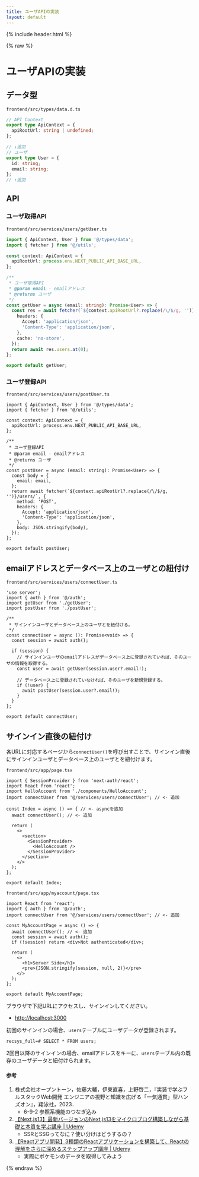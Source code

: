 ```yaml
---
title: ユーザAPIの実装
layout: default
---
```


{% include header.html %}

{% raw %}

# ユーザAPIの実装

## データ型
`frontend/src/types/data.d.ts`
```ts
// API Context
export type ApiContext = {
  apiRootUrl: string | undefined;
};

// ↓追加
// ユーザ
export type User = {
  id: string;
  email: string;
};
// ↑追加
```

## API
### ユーザ取得API
`frontend/src/services/users/getUser.ts`
```ts
import { ApiContext, User } from '@/types/data';
import { fetcher } from '@/utils';

const context: ApiContext = {
  apiRootUrl: process.env.NEXT_PUBLIC_API_BASE_URL,
};

/**
 * ユーザ取得API
 * @param email - emailアドレス
 * @returns ユーザ
 */
const getUser = async (email: string): Promise<User> => {
  const res = await fetcher(`${context.apiRootUrl?.replace(/\/$/g, '')}/users/?email=${email}`, {
    headers: {
      Accept: 'application/json',
      'Content-Type': 'application/json',
    },
    cache: 'no-store',
  });
  return await res.users.at(0);
};

export default getUser;
```

### ユーザ登録API
`frontend/src/services/users/postUser.ts`
```tsx
import { ApiContext, User } from '@/types/data';
import { fetcher } from '@/utils';

const context: ApiContext = {
  apiRootUrl: process.env.NEXT_PUBLIC_API_BASE_URL,
};

/**
 * ユーザ登録API
 * @param email - emailアドレス
 * @returns ユーザ
 */
const postUser = async (email: string): Promise<User> => {
  const body = {
    email: email,
  };
  return await fetcher(`${context.apiRootUrl?.replace(/\/$/g, '')}/users/`, {
    method: 'POST',
    headers: {
      Accept: 'application/json',
      'Content-Type': 'application/json',
    },
    body: JSON.stringify(body),
  });
};

export default postUser;
```

## emailアドレスとデータベース上のユーザとの紐付け
`frontend/src/services/users/connectUser.ts`
```tsx
'use server';
import { auth } from '@/auth';
import getUser from './getUser';
import postUser from './postUser';

/**
 * サインインユーザとデータベース上のユーザとを紐付ける。
 */
const connectUser = async (): Promise<void> => {
  const session = await auth();

  if (session) {
    // サインインユーザのemailアドレスがデータベース上に登録されていれば、そのユーザの情報を取得する。
    const user = await getUser(session.user?.email!);

    // データベース上に登録されていなければ、そのユーザを新規登録する。
    if (!user) {
      await postUser(session.user?.email!);
    }
  }
};

export default connectUser;
```

## サインイン直後の紐付け

各URLに対応するページから`connectUser()`を呼び出すことで、サインイン直後にサインインユーザとデータベース上のユーザとを紐付けます。

`frontend/src/app/page.tsx`
```tsx
import { SessionProvider } from 'next-auth/react';
import React from 'react';
import HelloAccount from './components/HelloAccount';
import connectUser from '@/services/users/connectUser'; // <- 追加

const Index = async () => { // <- asyncを追加
  await connectUser(); // <- 追加

  return (
    <>
      <section>
        <SessionProvider>
          <HelloAccount />
        </SessionProvider>
      </section>
    </>
  );
};

export default Index;
```

`frontend/src/app/myaccount/page.tsx`
```tsx
import React from 'react';
import { auth } from '@/auth';
import connectUser from '@/services/users/connectUser'; // <- 追加

const MyAccountPage = async () => {
  await connectUser(); // <- 追加
  const session = await auth();
  if (!session) return <div>Not authenticated</div>;

  return (
    <>
      <h1>Server Side</h1>
      <pre>{JSON.stringify(session, null, 2)}</pre>
    </>
  );
};

export default MyAccountPage;
```

ブラウザで下記URLにアクセスし、サインインしてください。
- [http://localhost:3000](http://localhost:3000)

初回のサインインの場合、`users`テーブルにユーザデータが登録されます。
```pgsql
recsys_full=# SELECT * FROM users;
```

2回目以降のサインインの場合、emailアドレスをキーに、`users`テーブル内の既存のユーザデータと紐付けられます。

#### 参考
1. 株式会社オープントーン，佐藤大輔，伊東直喜，上野啓二，『実装で学ぶフルスタックWeb開発 エンジニアの視野と知識を広げる「一気通貫」型ハンズオン』，翔泳社，2023．
   - 6-9-2 参照系機能のつなぎ込み
1. [【Next.js13】最新バージョンのNext.js13をマイクロブログ構築しながら基礎と本質を学ぶ講座 \| Udemy](https://www.udemy.com/course/nextjs13_learning_with_microblog/)
   - SSRとSSGってなに？使い分けはどうするの？
1. [【Reactアプリ開発】3種類のReactアプリケーションを構築して、Reactの理解をさらに深めるステップアップ講座 \| Udemy](https://www.udemy.com/course/react-3project-app-udemy/)
   - 実際にポケモンのデータを取得してみよう

{% endraw %}
